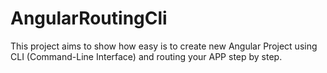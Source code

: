 # AngularRoutingCli

This project aims to show how easy is to create new Angular Project using CLI (Command-Line Interface) and routing your APP step by step.
